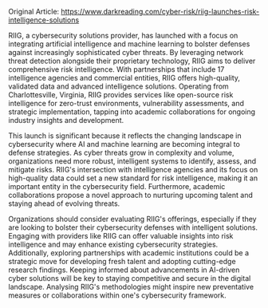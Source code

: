 Original Article: https://www.darkreading.com/cyber-risk/riig-launches-risk-intelligence-solutions

RIIG, a cybersecurity solutions provider, has launched with a focus on integrating artificial intelligence and machine learning to bolster defenses against increasingly sophisticated cyber threats. By leveraging network threat detection alongside their proprietary technology, RIIG aims to deliver comprehensive risk intelligence. With partnerships that include 17 intelligence agencies and commercial entities, RIIG offers high-quality, validated data and advanced intelligence solutions. Operating from Charlottesville, Virginia, RIIG provides services like open-source risk intelligence for zero-trust environments, vulnerability assessments, and strategic implementation, tapping into academic collaborations for ongoing industry insights and development.

This launch is significant because it reflects the changing landscape in cybersecurity where AI and machine learning are becoming integral to defense strategies. As cyber threats grow in complexity and volume, organizations need more robust, intelligent systems to identify, assess, and mitigate risks. RIIG's intersection with intelligence agencies and its focus on high-quality data could set a new standard for risk intelligence, making it an important entity in the cybersecurity field. Furthermore, academic collaborations propose a novel approach to nurturing upcoming talent and staying ahead of evolving threats.

Organizations should consider evaluating RIIG's offerings, especially if they are looking to bolster their cybersecurity defenses with intelligent solutions. Engaging with providers like RIIG can offer valuable insights into risk intelligence and may enhance existing cybersecurity strategies. Additionally, exploring partnerships with academic institutions could be a strategic move for developing fresh talent and adopting cutting-edge research findings. Keeping informed about advancements in AI-driven cyber solutions will be key to staying competitive and secure in the digital landscape. Analysing RIIG's methodologies might inspire new preventative measures or collaborations within one's cybersecurity framework.